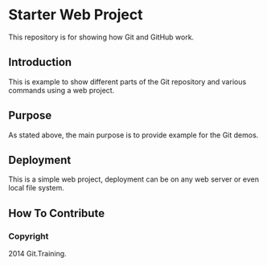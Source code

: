 # Starter Web Project

This repository is for showing how Git and GitHub work.

## Introduction
This is example to show different parts of the Git repository and various commands using a web project.

## Purpose

As stated above, the main purpose is to provide example for the Git demos.

## Deployment

This is a simple web project, deployment can be on any web server or even local file system.

## How To Contribute

### Copyright

2014 Git.Training.